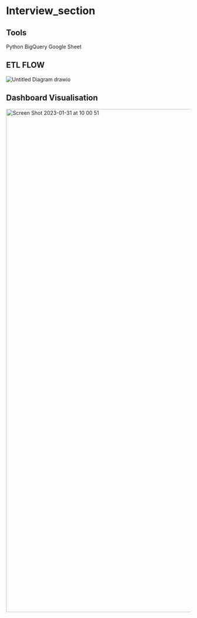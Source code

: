 # Interview_section
## Tools
Python
BigQuery
Google Sheet


## ETL FLOW 
![Untitled Diagram drawio](https://user-images.githubusercontent.com/93699162/215657056-54e10da3-0387-437c-acc2-dc110160f40c.png)

## Dashboard Visualisation 
<img width="1368" alt="Screen Shot 2023-01-31 at 10 00 51" src="https://user-images.githubusercontent.com/93699162/215657128-c8edf278-4a8a-4f53-9228-8f7341ae8db4.png">
